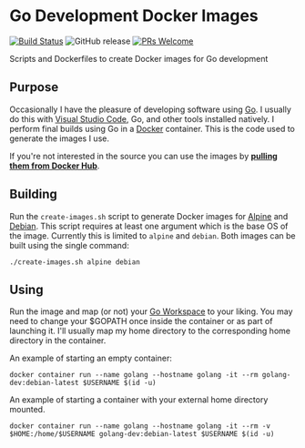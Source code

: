 # Go Development Docker Images

[![Build Status](https://travis-ci.com/arcanericky/golang-dev-docker-images.svg?branch=master)](https://travis-ci.com/arcanericky/golang-dev-docker-images)
![GitHub release](https://img.shields.io/github/release/arcanericky/golang-dev-docker-images.svg)
[![PRs Welcome](https://img.shields.io/badge/PRs-welcome-brightgreen.svg?style=flat-square)](http://makeapullrequest.com)

Scripts and Dockerfiles to create Docker images for Go development

## Purpose

Occasionally I have the pleasure of developing software using [Go](https://golang.org/). I usually do this with [Visual Studio Code](https://code.visualstudio.com/), Go, and other tools installed natively. I perform final builds using Go in a [Docker](https://www.docker.com/) container. This is the code used to generate the images I use.

If you're not interested in the source you can use the images by [**pulling them from Docker Hub**](https://hub.docker.com/r/arcanericky/golang-dev).

## Building

Run the `create-images.sh` script to generate Docker images for [Alpine](https://alpinelinux.org/) and [Debian](https://www.debian.org/). This script requires at least one argument which is the base OS of the image. Currently this is limited to `alpine` and `debian`. Both images can be built using the single command:

```
./create-images.sh alpine debian
```

## Using

Run the image and map (or not) your [Go Workspace](https://golang.org/doc/code.html#Workspaces) to your liking. You may need to change your $GOPATH once inside the container or as part of launching it. I'll usually map my home directory to the corresponding home directory in the container.

An example of starting an empty container:

```
docker container run --name golang --hostname golang -it --rm golang-dev:debian-latest $USERNAME $(id -u)
```

An example of starting a container with your external home directory mounted.

```
docker container run --name golang --hostname golang -it --rm -v $HOME:/home/$USERNAME golang-dev:debian-latest $USERNAME $(id -u)
```
